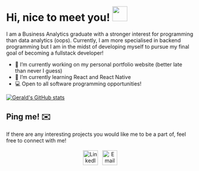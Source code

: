 # Hi, nice to meet you! <img src="https://media.giphy.com/media/hvRJCLFzcasrR4ia7z/giphy.gif" height="40px" width="40px">

I am a Business Analytics graduate with a stronger interest for programming than data analytics (oops). Currently, I am more specialised in backend programming but I am in the midst of developing myself to pursue my final goal of becoming a fullstack developer!

- 🔭 I’m currently working on my personal portfolio website (better late than never I guess)
- 🌱 I’m currently learning React and React Native
- 💻 Open to all software programming opportunities!

<!-- [![Top Langs](https://github-readme-stats.vercel.app/api/top-langs/?username=gucci3682&layout=compact&theme=transparent&count_private=true)](https://github.com/anuraghazra/github-readme-stats)  -->

[![Gerald's GitHub stats](https://github-readme-stats.vercel.app/api?username=gucci3682&show_icons=true&theme=transparent&count_private=true)](https://github.com/anuraghazra/github-readme-stats)

## Ping me! ✉️

If there are any interesting projects you would like me to be a part of, feel free to connect with me!

<p align="center">
  <a href="https://www.linkedin.com/in/nggerald98/" target="_blank"> <img src="https://content.linkedin.com/content/dam/me/brand/en-us/brand-home/logos/In-Blue-Logo.png.original.png" title="LinkedIn" alt="LinkedIn" height="40" style="vertical-align:top; margin:4px"></a>
  <a href="mailto:ng.gerald.1998@gmail.com" target="_blank"> <img src="https://www.pikpng.com/pngl/b/194-1942846_mail-circle-icon-png-clipart.png" title="Email" alt="Email" height="40" style="vertical-align:top; margin:4px"></a>
 
</p>

<br/>
